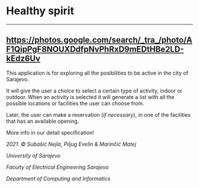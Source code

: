 # Healthy spirit
------------
https://photos.google.com/search/_tra_/photo/AF1QipPgF8NOUXDdfpNvPhRxD9mEDtHBe2LD-kEdz6Uv
------------
This application is for exploring all the posibilities to be active in the city of Sarajevo.

It will give the user a choice to select a certain type of activity, indoor or outdoor.
When an activity is selected it will generate a list with all the possible locations or facilities the user can choose from.

Later, the user can make a reservation (*if necessary*), in one of the facilities that has an available opening.

More info in our detail specification!

*2021. © Subašić Nejla, Piljug Evelin & Marinčić Matej*

*University of Sarajevo*

*Faculty of Electrical Engineering Sarajevo*

*Department of Computing and Informatics*

